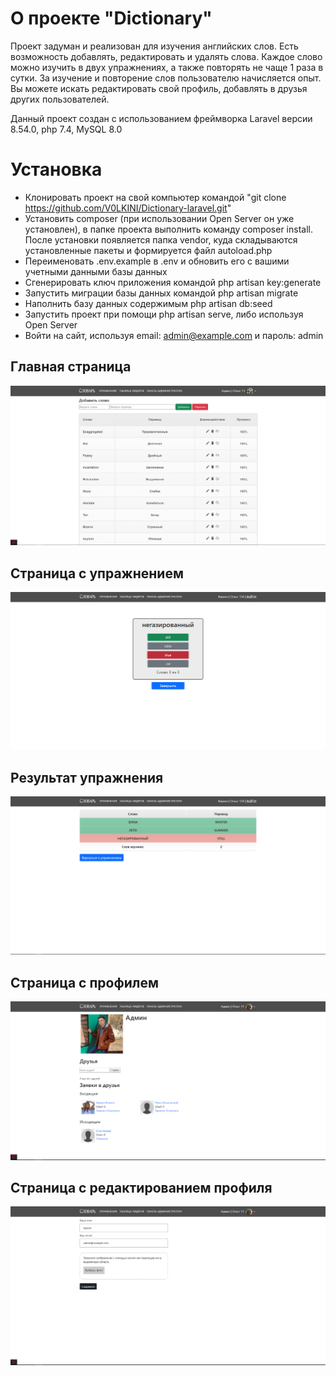 # О проекте "Dictionary"

Проект задуман и реализован для изучения английских слов. Есть возможность добавлять, редактировать и удалять слова.
Каждое слово можно изучить в двух упражнениях, а также повторять не чаще 1 раза в сутки. За изучение и повторение слов
пользователю начисляется опыт. Вы можете искать редактировать свой профиль, добавлять в друзья других пользователей.

Данный проект создан с использованием фреймворка Laravel версии 8.54.0, 
php 7.4, MySQL 8.0

# Установка

- Клонировать проект на свой компьютер командой "git clone https://github.com/V0LKINI/Dictionary-laravel.git"
- Установить composer (при использовании Open Server он уже установлен), в папке проекта выполнить команду 
  composer install. После установки появляется папка vendor, куда складываются установленные пакеты и формируется файл 
  autoload.php
- Переименовать .env.example в .env и обновить его с вашими учетными данными базы данных
- Сгенерировать ключ приложения командой php artisan key:generate
- Запустить миграции базы данных командой php artisan migrate
- Наполнить базу данных содержимым php artisan db:seed
- Запустить проект при помощи php artisan serve, либо используя Open Server
- Войти на сайт, используя email: admin@example.com и пароль: admin

## Главная страница

![Main page](https://github.com/V0LKINI/Dictionary-laravel/blob/main/public/img/main.PNG)

## Страница с упражнением
![Exercise page](https://github.com/V0LKINI/Dictionary-laravel/blob/main/public/img/exercise.PNG)

## Результат упражнения
![Exercise results page](https://github.com/V0LKINI/Dictionary-laravel/blob/main/public/img/exercise_results.PNG)

## Страница с профилем
![Exercise page](https://github.com/V0LKINI/Dictionary-laravel/blob/main/public/img/profile.PNG)

## Страница с редактированием профиля
![Exercise results page](https://github.com/V0LKINI/Dictionary-laravel/blob/main/public/img/profile_edit.PNG)
